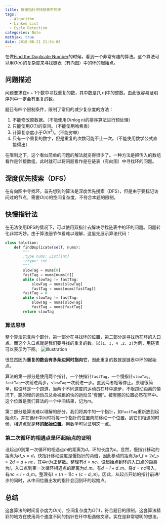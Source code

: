 ```yaml
---
title: 快慢指针寻找链表中的环
tags:
  - Algorithm
  - Linked List
  - Cycle Detection
categories: Note
mathjax: true
date: 2018-08-21 21:54:03
---
```



在做[Find the Duplicate Number](https://leetcode.com/problems/find-the-duplicate-number/description/)的时候，看到一个非常有趣的算法。这个算法可以用$O(n)$的复杂度来寻找链表（有向图）中的环的起始点。

<!--more-->

## 问题描述

问题要求在$n+1$个数中寻找重复的数，其中数是$[1, n]$中的整数。由此很容易证明序列中一定会有重复的数。

题目有四个限制条件，限制了常用的减少复杂度的方法：

1. 不能修改原数据。（不能使用$O(n\log n)$的排序算法进行预处理）
2. 只能使用$O(1)$的空间。（不能使用哈希表）
3. 计算复杂度小于$O(n^2)$。(不能穷举）
4. 只有一个重复的数字，但是重复的次数可能不止一次。（不能使用数学公式直接得出）

在限制之下，这个看似简单的问题的解法就变得很少了。一种方法是把传入的数组看作是邻接数组。此时就可以将问题看作是在链表（有向图）中寻找环的问题。

## 深度优先搜索（DFS）

在有向图中寻找环，首先想到的算法是深度优先搜索（DFS），但是由于要标记访问过的节点，需要$O(n)$的空间复杂度，不符合本题的限制。

## 快慢指针法

在无法使用DFS的情况下，可以使用双指针去解决寻找链表中的环的问题。问题转化非常巧妙。由于算法细节乍看难以理解，这里先展示算法代码：

```Python
class Solution:
    def findDuplicate(self, nums):
        """
        :type nums: List[int]
        :rtype: int
        """
        slowTag = nums[0]
        fastTag = nums[nums[0]]
        while slowTag != fastTag:
            slowTag = nums[slowTag]
            fastTag = nums[nums[fastTag]]
        fastTag = 0
        while slowTag != fastTag:
            slowTag = nums[slowTag]
            fastTag = nums[fastTag]
        return slowTag
```

### 算法思想

整个算法包含两个部分，第一部分在寻找环的位置，第二部分是寻找所在环的入口点。而这个入口点就是我们要寻找的重复的数。以`[1, 3, 4 ,2, 2]`为例，用链表可以表示为下图。
![Illustration](2018-08-21-21-21-24.png)

很显然因为**重复的数会有多条边同时指向它**，因此重复的数就是链表中环的起始点。

算法的第一部分是使用两个指针，一个快指针`fastTag`，一个慢指针`slowTag`。`fastTag`一次前进两步，`slowTag`一次前进一步。直到两者相等停止。原理很简单，假设环是一个跑道，当两个不同速度的运动员在环中跑步，不限跑动距离的情况下，跑的慢的运动员总会被跑的快的运动员“套圈”。被套圈的位置必然在环中。这个位置是我们算法的一个中间结果，记为$m$。

第二部分是算法难以理解的部分，我们将其中的一个指针，如`fastTag`重新放到起始点0。并在循环中同时将每一个指针的位置向前移动一个位置。到它们相遇的时候，相遇点就是**环的起始位置**。用数学可以证明这一点。

### 第二次循环的相遇点是环起始点的证明

设起点0到第一次循环的相遇点$m$的距离为$d$。环的长度为$c$。显然，慢指针移动的距离为$d\_s = d$。快指针移动速度是慢指针的两倍，因此移动的距离为$d\_f = 2d\_s = 2d=d+nc$，其中$n$为正整数。整理有$d=nc$。设起始点到环的入口点的距离为$l$，入口点到第一次循环相遇点的距离为$d\_m$。有$d=l+d\_m$。将$d=nc$带入，有$nc=l+d\_m$。整理有$l=(n-1)c+(c-d\_m)$。因此，从起点开始的指针前进$l$步的同时，从中间位置出发的指针会回到环的起始点。

## 总结

这套算法的时间复杂度为$O(n)$，空间复杂度为$O(1)$，符合题目的限制。这套算法精彩的地方在使用两个速度不同的指针在环中相遇做文章。实在是非常聪明的想法。
